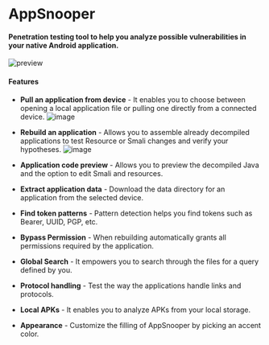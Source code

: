 # AppSnooper
#### Penetration testing tool to help you analyze possible vulnerabilities in your native Android application.

![preview](https://user-images.githubusercontent.com/9341546/192054636-2c9bb3e5-f441-48e1-af8c-41ddf7d1d16a.png)

#### Features

- **Pull an application from device** - It enables you to choose between opening a local application file or pulling one directly from a connected device.
![image](https://user-images.githubusercontent.com/9341546/192055099-1a587849-403f-44fb-a9e5-c4f01e9574c2.png)

- **Rebuild an application** - Allows you to assemble already decompiled applications to test Resource or Smali changes and verify your hypotheses.
![image](https://user-images.githubusercontent.com/9341546/192055404-e186b5a7-a40b-42c9-a2d3-0133aac7fded.png)
- **Application code preview** - Allows you to preview the decompiled Java and the option to edit Smali and resources.
- **Extract application data** - Download the data directory for an application from the selected device.
- **Find token patterns** - Pattern detection helps you find tokens such as Bearer, UUID, PGP, etc.
- **Bypass Permission** - When rebuilding automatically grants all permissions required by the application.
- **Global Search** - It empowers you to search through the files for a query defined by you.
- **Protocol handling** - Test the way the applications handle links and protocols.
- **Local APKs** - It enables you to analyze APKs from your local storage.
- **Appearance** - Customize the filling of AppSnooper by picking an accent color.

